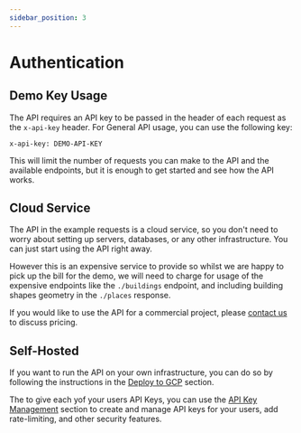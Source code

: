 ```yaml
---
sidebar_position: 3
---
```


# Authentication

## Demo Key Usage

The API requires an API key to be passed in the header of each request as the `x-api-key` header. For General API usage, you can use the following key:

```
x-api-key: DEMO-API-KEY
```

This will limit the number of requests you can make to the API and the available endpoints, but it is enough to get started and see how the API works.


## Cloud Service

The API in the example requests is a cloud service, so you don't need to worry about setting up servers, databases, or any other infrastructure. You can just start using the API right away.

However this is an expensive service to provide so whilst we are happy to pick up the bill for the demo, we will need to charge for usage of the expensive endpoints like the `./buildings` endpoint, and including building shapes geometry in the `./places` response.

If you would like to use the API for a commercial project, please [contact us](mailto:aden@thatapicompany.com) to discuss pricing.

## Self-Hosted

If you want to run the API on your own infrastructure, you can do so by following the instructions in the [Deploy to GCP](./deploy-to-gcp) section.

The to give each yof your users API Keys, you can use the [API Key Management](./api-key-management) section to create and manage API keys for your users, add rate-limiting, and other security features.
